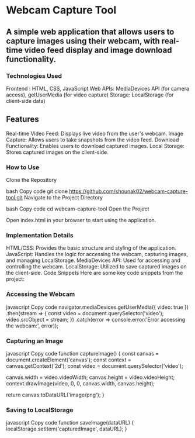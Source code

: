 # Webcam Capture Tool
## A simple web application that allows users to capture images using their webcam, with real-time video feed display and image download functionality.

### Technologies Used
Frontend : HTML, CSS, JavaScript
Web APIs: MediaDevices API (for camera access), getUserMedia (for video capture)
Storage: LocalStorage (for client-side data)
## Features
Real-time Video Feed: Displays live video from the user's webcam.
 Image Capture: Allows users to take snapshots from the video feed.
 Download Functionality: Enables users to download captured images.
 Local Storage: Stores captured images on the client-side.
### How to Use
Clone the Repository

bash
Copy code
git clone https://github.com/shounak02/webcam-capture-tool.git
Navigate to the Project Directory

bash
Copy code
cd webcam-capture-tool
Open the Project

Open index.html in your browser to start using the application.

### Implementation Details
HTML/CSS: Provides the basic structure and styling of the application.
JavaScript: Handles the logic for accessing the webcam, capturing images, and managing LocalStorage.
MediaDevices API: Used for accessing and controlling the webcam.
LocalStorage: Utilized to save captured images on the client-side.
Code Snippets
Here are some key code snippets from the project:

### Accessing the Webcam
javascript
Copy code
navigator.mediaDevices.getUserMedia({ video: true })
  .then(stream => {
    const video = document.querySelector('video');
    video.srcObject = stream;
  })
  .catch(error => console.error('Error accessing the webcam:', error));
### Capturing an Image
javascript
Copy code
function captureImage() {
  const canvas = document.createElement('canvas');
  const context = canvas.getContext('2d');
  const video = document.querySelector('video');
  
  canvas.width = video.videoWidth;
  canvas.height = video.videoHeight;
  context.drawImage(video, 0, 0, canvas.width, canvas.height);
  
  return canvas.toDataURL('image/png');
}
### Saving to LocalStorage
javascript
Copy code
function saveImage(dataURL) {
  localStorage.setItem('capturedImage', dataURL);
}
